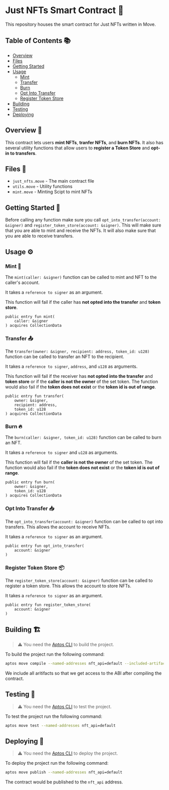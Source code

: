 # Just NFTs Smart Contract 🧠

This repository houses the smart contract for Just NFTs written in Move.

## Table of Contents 📚
- [Overview](#overview-)
- [Files](#files-)
- [Getting Started](#getting-started-)
- [Usage](#usage-)
  - [Mint](#mint-)
  - [Transfer](#transfer-)
  - [Burn](#burn-)
  - [Opt Into Transfer](#opt-into-transfer-)
  - [Register Token Store](#register-token-store-)
- [Building](#building-)
- [Testing](#testing-)
- [Deploying](#deploying-)

## Overview 👀
This contract lets users **mint NFTs**, **tranfer NFTs**, and **burn NFTs**. It also has several utility functions that allow users to **register a Token Store** and **opt-in to transfers**.

## Files 📁
- `just_nfts.move` - The main contract file
- `utils.move` - Utility functions
- `mint.move` - Minting Scipt to mint NFTs

## Getting Started 🚀
Before calling any function make sure you call `opt_into_transfer(account: &signer)` and `register_token_store(account: &signer)`. This will make sure that you are able to mint and receive the NFTs. It will also make sure that you are able to receive transfers.

## Usage ⚙️

### Mint 🎨
The `mint(caller: &signer)` function can be called to mint and NFT to the caller's account.

It takes a `reference to signer` as an argument.

This function will fail if the caller has **not opted into the transfer** and **token store**.

```move
public entry fun mint(
    caller: &signer
) acquires CollectionData
```

### Transfer 📤
The `transfer(owner: &signer, recipient: address, token_id: u128)` function can be called to transfer an NFT to the recipient.

It takes a `reference to signer`, `address`, and `u128` as arguments.

This function will fail if the receiver has **not opted into the transfer** and **token store** or if the **caller is not the owner** of the set token. The function would also fail if the **token does not exist** or the **token id is out of range**.

```move
public entry fun transfer(
    owner: &signer,
    recipient: address,
    token_id: u128
) acquires CollectionData
```

### Burn 🔥
The `burn(caller: &signer, token_id: u128)` function can be called to burn an NFT.

It takes a `reference to signer` and `u128` as arguments.

This function will fail if the **caller is not the owner** of the set token. The function would also fail if the **token does not exist** or the **token id is out of range**.

```move
public entry fun burn(
    owner: &signer,
    token_id: u128
) acquires CollectionData
```

### Opt Into Transfer 📥
The `opt_into_transfer(account: &signer)` function can be called to opt into transfers. This allows the account to receive NFTs.

It takes a `reference to signer` as an argument.

```move
public entry fun opt_into_transfer(
    account: &signer
)
```

### Register Token Store 📦
The `register_token_store(account: &signer)` function can be called to register a token store. This allows the account to store NFTs.

It takes a `reference to signer` as an argument.

```move
public entry fun register_token_store(
    account: &signer
)
```

## Building 🏗️
> ⚠️ You need the [Aptos CLI](https://aptos.dev/cli-tools/aptos-cli-tool/install-aptos-cli/) to build the project.

To build the project run the following command:

```bash
aptos move compile --named-addresses nft_api=default --included-artifacts all
```
We include all aritifacts so that we get access to the ABI after compiling the contract.

## Testing 🧪
> ⚠️ You need the [Aptos CLI](https://aptos.dev/cli-tools/aptos-cli-tool/install-aptos-cli/) to test the project.

To test the project run the following command:

```bash
aptos move test --named-addresses nft_api=default
```

## Deploying 🚀
> ⚠️ You need the [Aptos CLI](https://aptos.dev/cli-tools/aptos-cli-tool/install-aptos-cli/) to deploy the project.

To deploy the project run the following command:

```bash
aptos move publish --named-addresses nft_api=default
```

The contract would be published to the `nft_api` address.